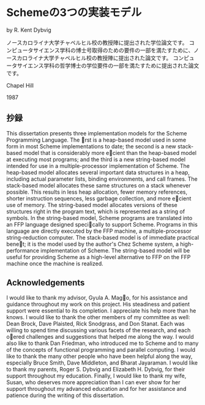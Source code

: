 # Schemeの3つの実装モデル

by
R. Kent Dybvig

ノースカロライナ大学チャペルヒル校の教授陣に提出された学位論文です。
コンピュータサイエンス学科の博士号取得のための要件の一部を満たすために、ノースカロライナ大学チャペルヒル校の教授陣に提出された論文です。
コンピュータサイエンス学科の哲学博士の学位要件の一部を満たすために提出された論文です。

Chapel Hill

1987

## 抄録

This dissertation presents three implementation models for the Scheme Programming
Language. The rst is a heap-based model used in some form in most Scheme
implementations to date; the second is a new stack-based model that is considerably
more ecient than the heap-based model at executing most programs; and
the third is a new string-based model intended for use in a multiple-processor implementation
of Scheme. The heap-based model allocates several important data
structures in a heap, including actual parameter lists, binding environments, and
call frames. The stack-based model allocates these same structures on a stack
whenever possible. This results in less heap allocation, fewer memory references,
shorter instruction sequences, less garbage collection, and more ecient use of
memory. The string-based model allocates versions of these structures right in
the program text, which is represented as a string of symbols. In the string-based
model, Scheme programs are translated into an FFP language designed specically
to support Scheme. Programs in this language are directly executed by the FFP
machine, a multiple-processor string-reduction computer. The stack-based model
is of immediate practical benet; it is the model used by the author's Chez Scheme
system, a high-performance implementation of Scheme. The string-based model
will be useful for providing Scheme as a high-level alternative to FFP on the FFP
machine once the machine is realized.

## Acknowledgements

I would like to thank my advisor, Gyula A. Mago, for his assistance and guidance
throughout my work on this project. His steadiness and patient support were
essential to its completion. I appreciate his help more than he knows.
I would like to thank the other members of my committee as well: Dean
Brock, Dave Plaisted, Rick Snodgrass, and Don Stanat. Each was willing to
spend time discussing various facets of the research, and each oered challenges
and suggestions that helped me along the way.
I would also like to thank Dan Friedman, who introduced me to Scheme and
to many of the concepts of functional programming and parallel computing.
I would like to thank the many other people who have been helpful along the
way, especially Bruce Smith, Dave Middleton, and Bharat Jayaraman.
I would like to thank my parents, Roger S. Dybvig and Elizabeth H. Dybvig,
for their support throughout my education.
Finally, I would like to thank my wife, Susan, who deserves more appreciation
than I can ever show for her support throughout my advanced education and for
her assistance and patience during the writing of this dissertation.

